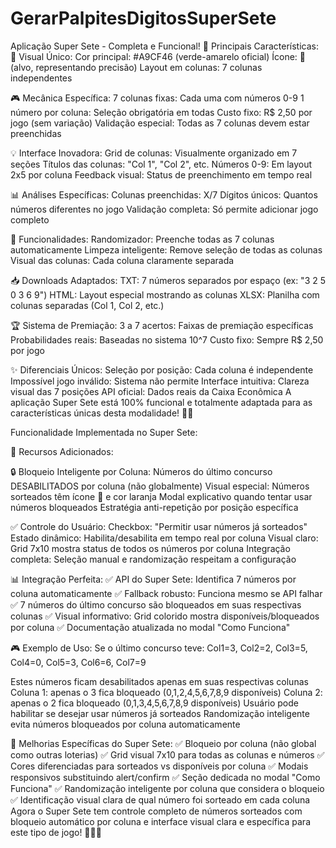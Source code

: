 # GerarPalpitesDigitosSuperSete

Aplicação Super Sete - Completa e Funcional!
🎨 Principais Características:
🎯 Visual Único:
Cor principal: #A9CF46 (verde-amarelo oficial)
Ícone: 🎯 (alvo, representando precisão)
Layout em colunas: 7 colunas independentes

🎮 Mecânica Específica:
7 colunas fixas: Cada uma com números 0-9
1 número por coluna: Seleção obrigatória em todas
Custo fixo: R$ 2,50 por jogo (sem variação)
Validação especial: Todas as 7 colunas devem estar preenchidas

💡 Interface Inovadora:
Grid de colunas: Visualmente organizado em 7 seções
Títulos das colunas: "Col 1", "Col 2", etc.
Números 0-9: Em layout 2x5 por coluna
Feedback visual: Status de preenchimento em tempo real

📊 Análises Específicas:
Colunas preenchidas: X/7
Dígitos únicos: Quantos números diferentes no jogo
Validação completa: Só permite adicionar jogo completo

🎲 Funcionalidades:
Randomizador: Preenche todas as 7 colunas automaticamente
Limpeza inteligente: Remove seleção de todas as colunas
Visual das colunas: Cada coluna claramente separada

📥 Downloads Adaptados:
TXT: 7 números separados por espaço (ex: "3 2 5 0 3 6 9")
HTML: Layout especial mostrando as colunas
XLSX: Planilha com colunas separadas (Col 1, Col 2, etc.)

🏆 Sistema de Premiação:
3 a 7 acertos: Faixas de premiação específicas
Probabilidades reais: Baseadas no sistema 10^7
Custo fixo: Sempre R$ 2,50 por jogo

✨ Diferenciais Únicos:
Seleção por posição: Cada coluna é independente
Impossível jogo inválido: Sistema não permite
Interface intuitiva: Clareza visual das 7 posições
API oficial: Dados reais da Caixa Econômica
A aplicação Super Sete está 100% funcional e totalmente adaptada para as características únicas desta modalidade! 🎯✨


Funcionalidade Implementada no Super Sete:

🎯 Recursos Adicionados:

🔒 Bloqueio Inteligente por Coluna:
Números do último concurso DESABILITADOS por coluna (não globalmente)
Visual especial: Números sorteados têm ícone 🎯 e cor laranja
Modal explicativo quando tentar usar números bloqueados
Estratégia anti-repetição por posição específica

✅ Controle do Usuário:
Checkbox: "Permitir usar números já sorteados"
Estado dinâmico: Habilita/desabilita em tempo real por coluna
Visual claro: Grid 7x10 mostra status de todos os números por coluna
Integração completa: Seleção manual e randomização respeitam a configuração

📊 Integração Perfeita:
✅ API do Super Sete: Identifica 7 números por coluna automaticamente
✅ Fallback robusto: Funciona mesmo se API falhar
✅ 7 números do último concurso são bloqueados em suas respectivas colunas
✅ Visual informativo: Grid colorido mostra disponíveis/bloqueados por coluna
✅ Documentação atualizada no modal "Como Funciona"

🎮 Exemplo de Uso:
Se o último concurso teve: Col1=3, Col2=2, Col3=5, Col4=0, Col5=3, Col6=6, Col7=9

Estes números ficam desabilitados apenas em suas respectivas colunas
Coluna 1: apenas o 3 fica bloqueado (0,1,2,4,5,6,7,8,9 disponíveis)
Coluna 2: apenas o 2 fica bloqueado (0,1,3,4,5,6,7,8,9 disponíveis)
Usuário pode habilitar se desejar usar números já sorteados
Randomização inteligente evita números bloqueados por coluna automaticamente

🚀 Melhorias Específicas do Super Sete:
✅ Bloqueio por coluna (não global como outras loterias)
✅ Grid visual 7x10 para todas as colunas e números
✅ Cores diferenciadas para sorteados vs disponíveis por coluna
✅ Modais responsivos substituindo alert/confirm
✅ Seção dedicada no modal "Como Funciona"
✅ Randomização inteligente por coluna que considera o bloqueio
✅ Identificação visual clara de qual número foi sorteado em cada coluna
Agora o Super Sete tem controle completo de números sorteados com bloqueio automático por coluna e interface visual clara e específica para este tipo de jogo! 🎯✨🎲